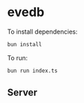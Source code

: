# evedb

To install dependencies:

```bash
bun install
```

To run:

```bash
bun run index.ts
```

## Server
